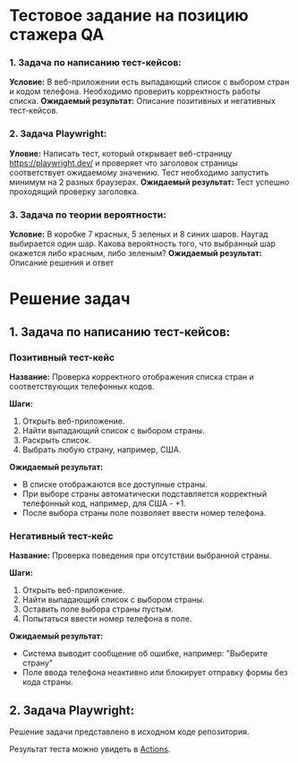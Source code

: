 # Тестовое задание на позицию стажера QA

### 1. Задача по написанию тест-кейсов:

**Условие:** В веб-приложении есть выпадающий список с выбором стран и кодом телефона. Необходимо проверить корректность работы списка.
**Ожидаемый результат:** Описание позитивных и негативных тест-кейсов.

### 2. Задача Playwright:

**Уловие:** Написать тест, который открывает веб-страницу https://playwright.dev/ и проверяет что заголовок страницы соответствует ожидаемому значению. Тест необходимо запустить минимум на 2 разных браузерах.
**Ожидаемый результат:** Тест успешно проходящий проверку заголовка.

### 3. Задача по теории вероятности:

**Условие:** В коробке 7 красных, 5 зеленых и 8 синих шаров. Наугад выбирается один шар. Какова вероятность того, что выбранный шар окажется либо красным, либо зеленым?
**Ожидаемый результат:** Описание решения и ответ

# Решение задач

## 1. Задача по написанию тест-кейсов:

### Позитивный тест-кейс

**Название:** Проверка корректного отображения списка стран и соответствующих телефонных кодов.

**Шаги:**

1. Открыть веб-приложение.
2. Найти выпадающий список с выбором страны.
3. Раскрыть список.
4. Выбрать любую страну, например, США.

**Ожидаемый результат:**

- В списке отображаются все доступные страны.
- При выборе страны автоматически подставляется корректный телефонный код, например, для США - +1.
- После выбора страны поле позволяет ввести номер телефона.

### Негативный тест-кейс

**Название:** Проверка поведения при отсутствии выбранной страны.

**Шаги:**

1. Открыть веб-приложение.
2. Найти выпадающий список с выбором страны.
3. Оставить поле выбора страны пустым.
4. Попытаться ввести номер телефона в поле.

**Ожидаемый результат:**

- Система выводит сообщение об ошибке, например: "Выберите страну"
- Поле ввода телефона неактивно или блокирует отправку формы без кода страны.

## 2. Задача Playwright:

Решение задачи представлено в исходном коде репозитория.

Результат теста можно увидеть в [Actions](https://github.com/Ladniy/test-assignment-for-qa/actions).